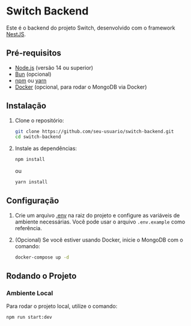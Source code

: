 # Switch Backend

Este é o backend do projeto Switch, desenvolvido com o framework [NestJS](https://nestjs.com/).

## Pré-requisitos

- [Node.js](https://nodejs.org/) (versão 14 ou superior)
- [Bun](https://bun.sh/) (opcional)
- [npm](https://www.npmjs.com/) ou [yarn](https://yarnpkg.com/)
- [Docker](https://www.docker.com/) (opcional, para rodar o MongoDB via Docker)

## Instalação

1. Clone o repositório:

    ```sh
    git clone https://github.com/seu-usuario/switch-backend.git
    cd switch-backend
    ```

2. Instale as dependências:

    ```sh
    npm install
    ```

    ou

    ```sh
    yarn install
    ```

## Configuração

1. Crie um arquivo [.env](http://_vscodecontentref_/1) na raiz do projeto e configure as variáveis de ambiente necessárias. Você pode usar o arquivo `.env.example` como referência.

2. (Opcional) Se você estiver usando Docker, inicie o MongoDB com o comando:

    ```sh
    docker-compose up -d
    ```

## Rodando o Projeto

### Ambiente Local

Para rodar o projeto local, utilize o comando:

```sh
npm run start:dev